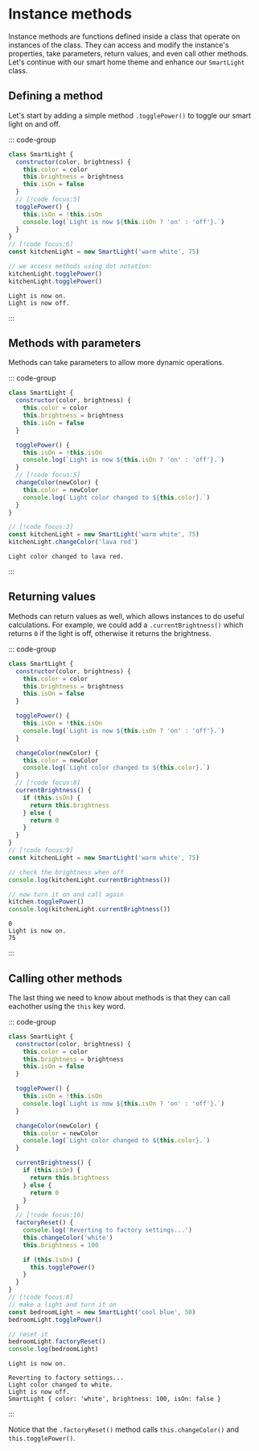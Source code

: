 # Instance methods

Instance methods are functions defined inside a class that operate on instances
of the class. They can access and modify the instance's properties, take
parameters, return values, and even call other methods. Let's continue with our
smart home theme and enhance our `SmartLight` class.

## Defining a method

Let's start by adding a simple method `.togglePower()` to toggle our smart light
on and off.

::: code-group

```js
class SmartLight {
  constructor(color, brightness) {
    this.color = color
    this.brightness = brightness
    this.isOn = false
  }
  // [!code focus:5]
  togglePower() {
    this.isOn = !this.isOn
    console.log(`Light is now ${this.isOn ? 'on' : 'off'}.`)
  }
}
// [!code focus:6]
const kitchenLight = new SmartLight('warm white', 75)

// we access methods using dot notation:
kitchenLight.togglePower()
kitchenLight.togglePower()
```

```console [output]
Light is now on.
Light is now off.
```

:::

## Methods with parameters

Methods can take parameters to allow more dynamic operations.

::: code-group

```js
class SmartLight {
  constructor(color, brightness) {
    this.color = color
    this.brightness = brightness
    this.isOn = false
  }

  togglePower() {
    this.isOn = !this.isOn
    console.log(`Light is now ${this.isOn ? 'on' : 'off'}.`)
  }
  // [!code focus:5]
  changeColor(newColor) {
    this.color = newColor
    console.log(`Light color changed to ${this.color}.`)
  }
}

// [!code focus:3]
const kitchenLight = new SmartLight('warm white', 75)
kitchenLight.changeColor('lava red')
```

```console [output]
Light color changed to lava red.
```

:::

## Returning values

Methods can return values as well, which allows instances to do useful
calculations. For example, we could add a `.currentBrightness()` which returns
`0` if the light is off, otherwise it returns the brightness.

::: code-group

```js
class SmartLight {
  constructor(color, brightness) {
    this.color = color
    this.brightness = brightness
    this.isOn = false
  }

  togglePower() {
    this.isOn = !this.isOn
    console.log(`Light is now ${this.isOn ? 'on' : 'off'}.`)
  }

  changeColor(newColor) {
    this.color = newColor
    console.log(`Light color changed to ${this.color}.`)
  }
  // [!code focus:8]
  currentBrightness() {
    if (this.isOn) {
      return this.brightness
    } else {
      return 0
    }
  }
}
// [!code focus:9]
const kitchenLight = new SmartLight('warm white', 75)

// check the brightness when off
console.log(kitchenLight.currentBrightness())

// now turn it on and call again
kitchen.togglePower()
console.log(kitchenLight.currentBrightness())
```

```console [output]
0
Light is now on.
75
```

:::

## Calling other methods

The last thing we need to know about methods is that they can call eachother
using the `this` key word.

::: code-group

```js
class SmartLight {
  constructor(color, brightness) {
    this.color = color
    this.brightness = brightness
    this.isOn = false
  }

  togglePower() {
    this.isOn = !this.isOn
    console.log(`Light is now ${this.isOn ? 'on' : 'off'}.`)
  }

  changeColor(newColor) {
    this.color = newColor
    console.log(`Light color changed to ${this.color}.`)
  }

  currentBrightness() {
    if (this.isOn) {
      return this.brightness
    } else {
      return 0
    }
  }
  // [!code focus:10]
  factoryReset() {
    console.log('Reverting to factory settings...')
    this.changeColor('white')
    this.brightness = 100

    if (this.isOn) {
      this.togglePower()
    }
  }
}
// [!code focus:8]
// make a light and turn it on
const bedroomLight = new SmartLight('cool blue', 50)
bedroomLight.togglePower()

// reset it
bedroomLight.factoryReset()
console.log(bedroomLight)
```

```console [output]
Light is now on.

Reverting to factory settings...
Light color changed to white.
Light is now off.
SmartLight { color: 'white', brightness: 100, isOn: false }
```

:::

Notice that the `.factoryReset()` method calls `this.changeColor()` and
`this.togglePower()`.
